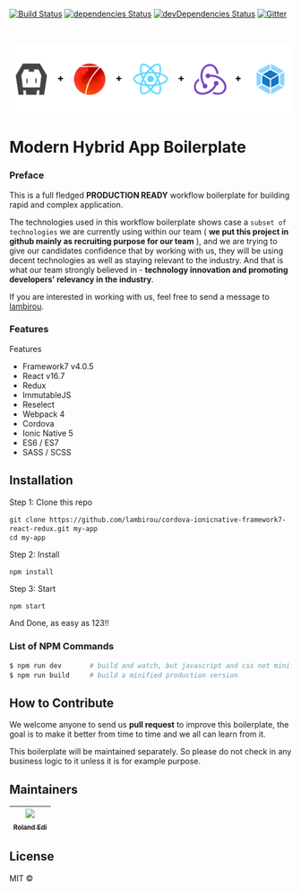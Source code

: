 [![Build Status](https://travis-ci.org/lambirou/cordova-ionicnative-framework7-react-redux.svg?branch=master)](https://travis-ci.org/lambirou/cordova-ionicnative-framework7-react-redux)
[![dependencies Status](https://david-dm.org/lambirou/cordova-ionicnative-framework7-react-redux/status.svg)](https://david-dm.org/lambirou/cordova-ionicnative-framework7-react-redux)
[![devDependencies Status](https://david-dm.org/lambirou/cordova-ionicnative-framework7-react-redux/dev-status.svg)](https://david-dm.org/lambirou/cordova-ionicnative-framework7-react-redux?type=dev)
[![Gitter][chat-img]][chat]

[chat-img]: https://img.shields.io/badge/Chat-on_gitter-teal.svg
[chat]: https://gitter.im/lambirou-cordova-ionicnative-framework7-react-redux/community?utm_source=share-link&utm_medium=link&utm_campaign=share-link

<br>

![template logo](banner.png "template logo")

# Modern Hybrid App Boilerplate

### Preface

This is a full fledged **PRODUCTION READY** workflow boilerplate for building rapid and complex application.

The technologies used in this workflow boilerplate shows case a `subset of technologies` we are currently using within our team ( **we put this project in github mainly as recruiting purpose for our team** ), and we are trying to give our candidates confidence that by working with us, they will be using decent technologies as well as staying relevant to the industry. And that is what our team strongly believed in - **technology innovation and promoting developers' relevancy in the industry**.

If you are interested in working with us, feel free to send a message to [lambirou](https://www.twitter.com/lambirou).

### Features

Features

- Framework7 v4.0.5
- React v16.7
- Redux
- ImmutableJS
- Reselect
- Webpack 4
- Cordova
- Ionic Native 5
- ES6 / ES7
- SASS / SCSS

## Installation

Step 1: Clone this repo

```
git clone https://github.com/lambirou/cordova-ionicnative-framework7-react-redux.git my-app
cd my-app
```

Step 2: Install

```
npm install
```

Step 3: Start

```
npm start
```

And Done, as easy as 123!!

### List of NPM Commands

```sh
$ npm run dev       # build and watch, but javascript and css not minified
$ npm run build     # build a minified production version
```

## How to Contribute

We welcome anyone to send us **pull request** to improve this boilerplate, the goal is to make it better from time to time and we all can learn from it.

This boilerplate will be maintained separately. So please do not check in any business logic to it unless it is for example purpose.

## Maintainers

<!-- ALL-CONTRIBUTORS-LIST:START - Do not remove or modify this section -->

| [<img src="https://avatars3.githubusercontent.com/u/1428556?s=460&v=4" width="100px;"/><br /><sub><b>Roland Edi</b></sub>](https://github.com/lambirou)<br /> |
| :-----------------------------------------------------------------------------------------------------------------------------------------------------------: |


<!-- ALL-CONTRIBUTORS-LIST:END -->

## License

MIT ©
